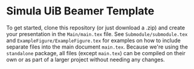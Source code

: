 # Simula UiB Beamer Template

To get started, clone this repository (or just download a .zip) and create your presentation in the `Main/main.tex` file. See `Submodule/submodule.tex` and `ExampleFigure/ExampleFigure.tex` for examples on how to include separate files into the main document `main.tex`. Because we're using the `standalone` package, all files (except `main.tex`) can be compiled on their own or as part of a larger project without needing any changes.
